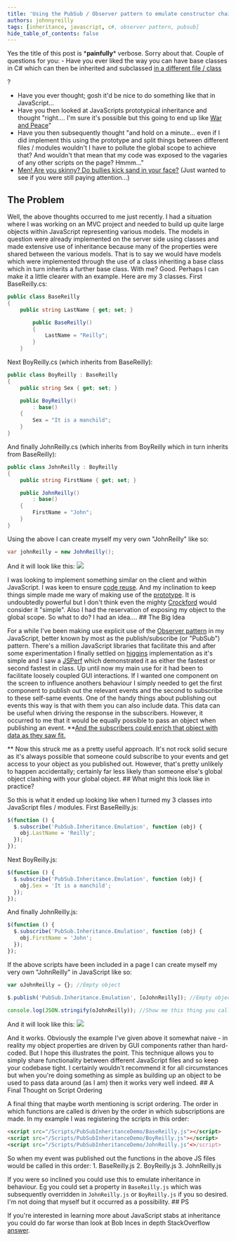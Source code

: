 ```yaml
---
title: 'Using the PubSub / Observer pattern to emulate constructor chaining without cluttering up global scope'
authors: johnnyreilly
tags: [inheritance, javascript, c#, observer pattern, pubsub]
hide_table_of_contents: false
---
```


Yes the title of this post is \***painfully**\* verbose. Sorry about that. Couple of questions for you: - Have you ever liked the way you can have base classes in C# which can then be inherited and subclassed <u>in a different file / class</u>

?

- Have you ever thought; gosh it'd be nice to do something like that in JavaScript...
- Have you then looked at JavaScripts prototypical inheritance and thought "right.... I'm sure it's possible but this going to end up like [War and Peace](http://en.wikipedia.org/wiki/War_and_Peace)"
- Have you then subsequently thought "and hold on a minute... even if I did implement this using the prototype and split things between different files / modules wouldn't I have to pollute the global scope to achieve that? And wouldn't that mean that my code was exposed to the vagaries of any other scripts on the page? Hmmm..."
- [Men! Are you skinny? Do bullies kick sand in your face?](http://www.thrillingdetective.com/eyes/oxford.html) (Just wanted to see if you were still paying attention...)

## The Problem

Well, the above thoughts occurred to me just recently. I had a situation where I was working on an MVC project and needed to build up quite large objects within JavaScript representing various models. The models in question were already implemented on the server side using classes and made extensive use of inheritance because many of the properties were shared between the various models. That is to say we would have models which were implemented through the use of a class inheriting a base class which in turn inherits a further base class. With me? Good. Perhaps I can make it a little clearer with an example. Here are my 3 classes. First BaseReilly.cs:

```cs
public class BaseReilly
{
    public string LastName { get; set; }

        public BaseReilly()
        {
            LastName = "Reilly";
        }
    }
```

Next BoyReilly.cs (which inherits from BaseReilly):

```cs
public class BoyReilly : BaseReilly
{
    public string Sex { get; set; }

    public BoyReilly()
        : base()
    {
        Sex = "It is a manchild";
    }
}
```

And finally JohnReilly.cs (which inherits from BoyReilly which in turn inherits from BaseReilly):

```cs
public class JohnReilly : BoyReilly
{
    public string FirstName { get; set; }

    public JohnReilly()
        : base()
    {
        FirstName = "John";
    }
}
```

Using the above I can create myself my very own "JohnReilly" like so:

```cs
var johnReilly = new JohnReilly();
```

And it will look like this: ![](../static/blog/2012-03-17-using-pubsub-observer-pattern-to/C%2523%2Bversion%2Bof%2BJohnReilly.png)

I was looking to implement something similar on the client and within JavaScript. I was keen to ensure [code reuse](http://en.wikipedia.org/wiki/Code_reuse). And my inclination to keep things simple made me wary of making use of the [prototype](http://bonsaiden.github.com/JavaScript-Garden/#object.prototype). It is undoubtedly powerful but I don't think even the mighty [Crockford](http://javascript.crockford.com/prototypal.html) would consider it "simple". Also I had the reservation of exposing my object to the global scope. So what to do? I had an idea.... ## The Big Idea

For a while I've been making use explicit use of the [Observer pattern](http://en.wikipedia.org/wiki/Observer_pattern) in my JavaScript, better known by most as the publish/subscribe (or "PubSub") pattern. There's a million JavaScript libraries that facilitate this and after some experimentation I finally settled on [higgins](https://github.com/phiggins42/bloody-jquery-plugins/blob/master/pubsub.js) implementation as it's simple and I saw a [JSPerf](http://jsperf.com/pubsubjs-vs-jquery-custom-events/11) which demonstrated it as either the fastest or second fastest in class. Up until now my main use for it had been to facilitate loosely coupled GUI interactions. If I wanted one component on the screen to influence anothers behaviour I simply needed to get the first component to publish out the relevant events and the second to subscribe to these self-same events. One of the handy things about publishing out events this way is that with them you can also include data. This data can be useful when driving the response in the subscribers. However, it occurred to me that it would be equally possible to pass an object when publishing an event. \*\*<u>And the subscribers could enrich that object with data as they saw fit.</u>

\*\* Now this struck me as a pretty useful approach. It's not rock solid secure as it's always possible that someone could subscribe to your events and get access to your object as you published out. However, that's pretty unlikely to happen accidentally; certainly far less likely than someone else's global object clashing with your global object. ## What might this look like in practice?

So this is what it ended up looking like when I turned my 3 classes into JavaScript files / modules. First BaseReilly.js:

```js
$(function () {
  $.subscribe('PubSub.Inheritance.Emulation', function (obj) {
    obj.LastName = 'Reilly';
  });
});
```

Next BoyReilly.js:

```js
$(function () {
  $.subscribe('PubSub.Inheritance.Emulation', function (obj) {
    obj.Sex = 'It is a manchild';
  });
});
```

And finally JohnReilly.js:

```js
$(function () {
  $.subscribe('PubSub.Inheritance.Emulation', function (obj) {
    obj.FirstName = 'John';
  });
});
```

If the above scripts have been included in a page I can create myself my very own "JohnReilly" in JavaScript like so:

```js
var oJohnReilly = {}; //Empty object

$.publish('PubSub.Inheritance.Emulation', [oJohnReilly]); //Empty object "published" so it can be enriched by subscribers

console.log(JSON.stringify(oJohnReilly)); //Show me this thing you call "JohnReilly"
```

And it will look like this: ![](../static/blog/2012-03-17-using-pubsub-observer-pattern-to/JavaScript%2Bversion%2Bof%2BJohnReilly.png)

And it works. Obviously the example I've given above it somewhat naive - in reality my object properties are driven by GUI components rather than hard-coded. But I hope this illustrates the point. This technique allows you to simply share functionality between different JavaScript files and so keep your codebase tight. I certainly wouldn't recommend it for all circumstances but when you're doing something as simple as building up an object to be used to pass data around (as I am) then it works very well indeed. ## A Final Thought on Script Ordering

A final thing that maybe worth mentioning is script ordering. The order in which functions are called is driven by the order in which subscriptions are made. In my example I was registering the scripts in this order:

```html
<script src="/Scripts/PubSubInheritanceDemo/BaseReilly.js"></script>
<script src="/Scripts/PubSubInheritanceDemo/BoyReilly.js"></script>
<script src="/Scripts/PubSubInheritanceDemo/JohnReilly.js"<>/script>
```

So when my event was published out the functions in the above JS files would be called in this order: 1. BaseReilly.js 2. BoyReilly.js 3. JohnReilly.js

If you were so inclined you could use this to emulate inheritance in behaviour. Eg you could set a property in `BaseReilly.js` which was subsequently overridden in `JohnReilly.js` or `BoyReilly.js` if you so desired. I'm not doing that myself but it occurred as a possibility. ## PS

If you're interested in learning more about JavaScript stabs at inheritance you could do far worse than look at Bob Inces in depth StackOverflow [answer](http://stackoverflow.com/a/1598077/761388).

```

```
